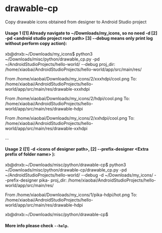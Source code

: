 # drawable-cp
Copy drawable icons obtained from designer to Android Studio project

#### Usage 1 ([1] Already navigate to ~/Downloads/my_icons, so no need -d [2] -pd &lt;android studio project root path&gt; [3] --debug means only print log without perform copy action):

xb@dnxb:~/Downloads/my_icons$ python3 ~/Downloads/misc/python/drawable_cp.py -pd ~/AndroidStudioProjects/hello-world/ --debug
proj_dir: /home/xiaobai/AndroidStudioProjects/hello-world/app/src/main/res/ 

From /home/xiaobai/Downloads/my_icons/2/xxxhdpi/cool.png
To: /home/xiaobai/AndroidStudioProjects/hello-world/app/src/main/res/drawable-xxxhdpi 

From /home/xiaobai/Downloads/my_icons/2/hdpi/cool.png
To: /home/xiaobai/AndroidStudioProjects/hello-world/app/src/main/res/drawable-hdpi 

From /home/xiaobai/Downloads/my_icons/2/xxhdpi/cool.png
To: /home/xiaobai/AndroidStudioProjects/hello-world/app/src/main/res/drawable-xxhdpi

...

#### Usage 2 ([1] -d &lt;icons of designer path&gt;, [2] --prefix-designer &lt;Extra prefix of folder name&gt; ):

xb@dnxb:~/Downloads/misc/python/drawable-cp$ python3 ~/Downloads/misc/python/drawable-cp/drawable_cp.py -pd ~/AndroidStudioProjects/hello-world/ --debug -d ~/Downloads/my_icons/  --prefix-designer pika- 
proj_dir: /home/xiaobai/AndroidStudioProjects/hello-world/app/src/main/res/ 

From /home/xiaobai/Downloads/my_icons/1/pika-hdpi/hot.png
To: /home/xiaobai/AndroidStudioProjects/hello-world/app/src/main/res/drawable-hdpi 

xb@dnxb:~/Downloads/misc/python/drawable-cp$ 

#### More info please check `--help`.

